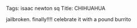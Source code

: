 Tags: isaac newton sq
Title: CHIHUAHUA
  
jailbroken. finally!!!! celebrate it with a pound burrito  

